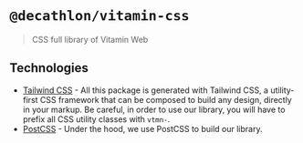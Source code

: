 # `@decathlon/vitamin-css`

> CSS full library of Vitamin Web

## Technologies

- [Tailwind CSS](https://tailwindcss.com/) - All this package is generated with Tailwind CSS, a utility-first CSS framework that can be composed to build any design, directly in your markup. Be careful, in order to use our library, you will have to prefix all CSS utility classes with `vtmn-`.
- [PostCSS](https://postcss.org/) - Under the hood, we use PostCSS to build our library.
